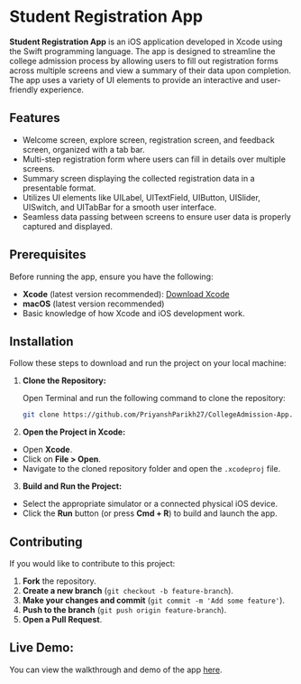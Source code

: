# Student Registration App

**Student Registration App** is an iOS application developed in Xcode using the Swift programming language. The app is designed to streamline the college admission process by allowing users to fill out registration forms across multiple screens and view a summary of their data upon completion. The app uses a variety of UI elements to provide an interactive and user-friendly experience.

## Features

- Welcome screen, explore screen, registration screen, and feedback screen, organized with a tab bar.
- Multi-step registration form where users can fill in details over multiple screens.
- Summary screen displaying the collected registration data in a presentable format.
- Utilizes UI elements like UILabel, UITextField, UIButton, UISlider, UISwitch, and UITabBar for a smooth user interface.
- Seamless data passing between screens to ensure user data is properly captured and displayed.

## Prerequisites

Before running the app, ensure you have the following:

- **Xcode** (latest version recommended): [Download Xcode](https://developer.apple.com/xcode/)
- **macOS** (latest version recommended)
- Basic knowledge of how Xcode and iOS development work.

## Installation

Follow these steps to download and run the project on your local machine:

1. **Clone the Repository:**

   Open Terminal and run the following command to clone the repository:

   ```bash
   git clone https://github.com/PriyanshParikh27/CollegeAdmission-App.git
   ```

2. **Open the Project in Xcode:**
  - Open **Xcode**.
  - Click on **File > Open**.
  - Navigate to the cloned repository folder and open the `.xcodeproj` file.

3. **Build and Run the Project:**
  - Select the appropriate simulator or a connected physical iOS device.
  - Click the **Run** button (or press **Cmd + R**) to build and launch the app.

## Contributing

If you would like to contribute to this project:

1. **Fork** the repository.
2. **Create a new branch** (`git checkout -b feature-branch`).
3. **Make your changes and commit** (`git commit -m 'Add some feature'`).
4. **Push to the branch** (`git push origin feature-branch`).
5. **Open a Pull Request**.

## Live Demo:
You can view the walkthrough and demo of the app [here](https://seneca-my.sharepoint.com/:v:/g/personal/ngshah3_myseneca_ca/Ecr8HVr-l8ZMu3ubw6Hh5k0BVfIyGvu6ui82CjhnCEgD8A?e=ziMTKr&nav=eyJyZWZlcnJhbEluZm8iOnsicmVmZXJyYWxBcHAiOiJTdHJlYW1XZWJBcHAiLCJyZWZlcnJhbFZpZXciOiJTaGFyZURpYWxvZy1MaW5rIiwicmVmZXJyYWxBcHBQbGF0Zm9ybSI6IldlYiIsInJlZmVycmFsTW9kZSI6InZpZXcifX0%3D).
